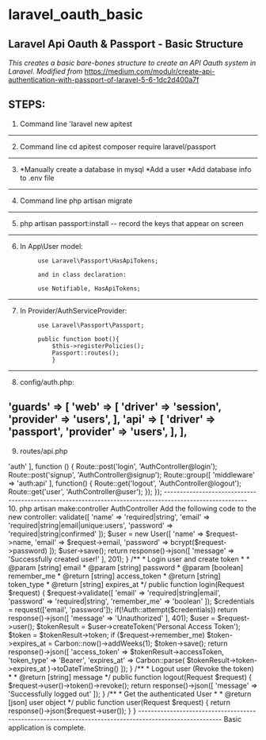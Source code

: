 # laravel_oauth_basic
##  Laravel Api Oauth & Passport - Basic Structure

*This creates a basic bare-bones structure to create an API Oauth system in Laravel. Modified from* https://medium.com/modulr/create-api-authentication-with-passport-of-laravel-5-6-1dc2d400a7f 

STEPS:
--------------------------------------------------------------------------------------------------------
1. Command line
'laravel new apitest 
--------------------------------------------------------------------------------------------------------
2. Command line 
			cd apitest
			composer require laravel/passport
--------------------------------------------------------------------------------------------------------
3. *Manually create a database in mysql
*Add a user
*Add database info to .env file
--------------------------------------------------------------------------------------------------------
4. Command line 
			php artisan migrate
--------------------------------------------------------------------------------------------------------
5. php artisan passport:install  -- record the keys that appear on screen
--------------------------------------------------------------------------------------------------------
6. In App\User model:
	
			use Laravel\Passport\HasApiTokens;

			and in class declaration: 

			use Notifiable, HasApiTokens;
--------------------------------------------------------------------------------------------------------
7. In Provider/AuthServiceProvider:

			use Laravel\Passport\Passport;

			public function boot(){
				$this->registerPolicies();
				Passport::routes();
		    	}
--------------------------------------------------------------------------------------------------------
8. config/auth.php:

'guards' => [
    'web' => [
	'driver' => 'session',
	'provider' => 'users',
    ],
    'api' => [
	'driver' => 'passport',
	'provider' => 'users',
    ],
],
--------------------------------------------------------------------------------------------------------
9. routes/api.php

<?php

use Illuminate\Http\Request;

Route::group([
    'prefix' => 'auth'
], function () {
    Route::post('login', 'AuthController@login');
    Route::post('signup', 'AuthController@signup');
  
    Route::group([
      'middleware' => 'auth:api'
    ], function() {
        Route::get('logout', 'AuthController@logout');
        Route::get('user', 'AuthController@user');
    });
});

--------------------------------------------------------------------------------------------------------
10.  php artisan make:controller AuthController



Add the following code to the new controller:

<?php

namespace App\Http\Controllers;

use Illuminate\Http\Request;
use Illuminate\Support\Facades\Auth;
use Carbon\Carbon;
use App\User;

class AuthController extends Controller
{
    /**
     * Create user
     *
     * @param  [string] name
     * @param  [string] email
     * @param  [string] password
     * @param  [string] password_confirmation
     * @return [string] message
     */
    public function signup(Request $request)
    {
        $request->validate([
            'name' => 'required|string',
            'email' => 'required|string|email|unique:users',
            'password' => 'required|string|confirmed'
        ]);

        $user = new User([
            'name' => $request->name,
            'email' => $request->email,
            'password' => bcrypt($request->password)
        ]);

        $user->save();

        return response()->json([
            'message' => 'Successfully created user!'
        ], 201);
    }
  
    /**
     * Login user and create token
     *
     * @param  [string] email
     * @param  [string] password
     * @param  [boolean] remember_me
     * @return [string] access_token
     * @return [string] token_type
     * @return [string] expires_at
     */
    public function login(Request $request)
    {
        $request->validate([
            'email' => 'required|string|email',
            'password' => 'required|string',
            'remember_me' => 'boolean'
        ]);

        $credentials = request(['email', 'password']);

        if(!Auth::attempt($credentials))
            return response()->json([
                'message' => 'Unauthorized'
            ], 401);

        $user = $request->user();

        $tokenResult = $user->createToken('Personal Access Token');
        $token = $tokenResult->token;

        if ($request->remember_me)
            $token->expires_at = Carbon::now()->addWeeks(1);

        $token->save();

        return response()->json([
            'access_token' => $tokenResult->accessToken,
            'token_type' => 'Bearer',
            'expires_at' => Carbon::parse(
                $tokenResult->token->expires_at
            )->toDateTimeString()
        ]);
    }
  
    /**
     * Logout user (Revoke the token)
     *
     * @return [string] message
     */
    public function logout(Request $request)
    {
        $request->user()->token()->revoke();

        return response()->json([
            'message' => 'Successfully logged out'
        ]);
    }
  
    /**
     * Get the authenticated User
     *
     * @return [json] user object
     */
    public function user(Request $request)
    {
        return response()->json($request->user());
    }
}



--------------------------------------------------------------------------------------------------------



Basic application is complete. 













	

